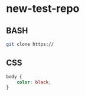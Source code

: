 # new-test-repo

## BASH
```bash
git clone https://
```

## CSS
```css
body {
    color: black;
}
```